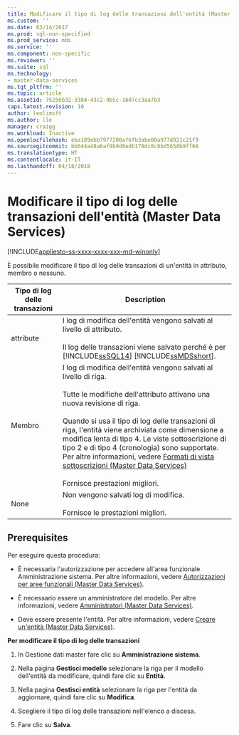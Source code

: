 ```yaml
---
title: Modificare il tipo di log delle transazioni dell'entità (Master Data Services) | Microsoft Docs
ms.custom: ''
ms.date: 03/14/2017
ms.prod: sql-non-specified
ms.prod_service: mds
ms.service: ''
ms.component: non-specific
ms.reviewer: ''
ms.suite: sql
ms.technology:
- master-data-services
ms.tgt_pltfrm: ''
ms.topic: article
ms.assetid: 75250b32-3384-43c2-9b5c-1607cc3aa7b3
caps.latest.revision: 10
author: leolimsft
ms.author: lle
manager: craigg
ms.workload: Inactive
ms.openlocfilehash: eba189ebb7977200af6fb3abe00a977d921c21f9
ms.sourcegitcommit: bb044a48a6af9b9d8edb178dc8c8bd5658b9ff68
ms.translationtype: HT
ms.contentlocale: it-IT
ms.lasthandoff: 04/18/2018
---
```

# <a name="change-the-entity-transaction-log-type-master-data-services"></a>Modificare il tipo di log delle transazioni dell'entità (Master Data Services)

[!INCLUDE[appliesto-ss-xxxx-xxxx-xxx-md-winonly](../includes/appliesto-ss-xxxx-xxxx-xxx-md-winonly.md)]

  È possibile modificare il tipo di log delle transazioni di un'entità in attributo, membro o nessuno.  
  
|Tipo di log delle transazioni|Description|  
|--------------------------|-----------------|  
|attribute|I log di modifica dell'entità vengono salvati al livello di attributo.<br /><br /> Il log delle transazioni viene salvato perché è per [!INCLUDE[ssSQL14](../includes/sssql14-md.md)] [!INCLUDE[ssMDSshort](../includes/ssmdsshort-md.md)].|  
|Membro|I log di modifica dell'entità vengono salvati al livello di riga.<br /><br /> Tutte le modifiche dell'attributo attivano una nuova revisione di riga.<br /><br /> Quando si usa il tipo di log delle transazioni di riga, l'entità viene archiviata come dimensione a modifica lenta di tipo 4. Le viste sottoscrizione di tipo 2 e di tipo 4 (cronologia) sono supportate. Per altre informazioni, vedere [Formati di vista sottoscrizioni &#40;Master Data Services&#41;](../master-data-services/subscription-view-formats-master-data-services.md)<br /><br /> Fornisce prestazioni migliori.|  
|None|Non vengono salvati log di modifica.<br /><br /> Fornisce le prestazioni migliori.|  
  
## <a name="prerequisites"></a>Prerequisites  
 Per eseguire questa procedura:  
  
-   È necessaria l'autorizzazione per accedere all'area funzionale Amministrazione sistema. Per altre informazioni, vedere [Autorizzazioni per aree funzionali &#40;Master Data Services&#41;](../master-data-services/functional-area-permissions-master-data-services.md).  
  
-   È necessario essere un amministratore del modello. Per altre informazioni, vedere [Amministratori &#40;Master Data Services&#41;](../master-data-services/administrators-master-data-services.md).  
  
-   Deve essere presente l'entità. Per altre informazioni, vedere [Creare un'entità &#40;Master Data Services&#41;](../master-data-services/create-an-entity-master-data-services.md).  
  
 **Per modificare il tipo di log delle transazioni**  
  
1.  In Gestione dati master fare clic su **Amministrazione sistema**.  
  
2.  Nella pagina **Gestisci modello** selezionare la riga per il modello dell'entità da modificare, quindi fare clic su **Entità**.  
  
3.  Nella pagina **Gestisci entità** selezionare la riga per l'entità da aggiornare, quindi fare clic su **Modifica**.  
  
4.  Scegliere il tipo di log delle transazioni nell'elenco a discesa.  
  
5.  Fare clic su **Salva**.  
  
  
